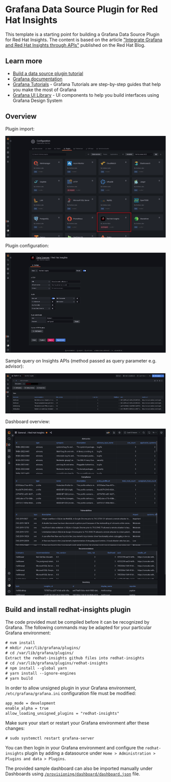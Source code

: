 # Grafana Data Source Plugin for Red Hat Insights

This template is a starting point for building a Grafana Data Source Plugin for Red Hat Insights. The content is based on the article ["Integrate Grafana and Red Hat Insights through APIs"](https://www.redhat.com/en/blog/integrate-grafana-and-red-hat-insights-through-apis) published on the Red Hat Blog.

## Learn more

- [Build a data source plugin tutorial](https://grafana.com/tutorials/build-a-data-source-plugin)
- [Grafana documentation](https://grafana.com/docs/)
- [Grafana Tutorials](https://grafana.com/tutorials/) - Grafana Tutorials are step-by-step guides that help you make the most of Grafana
- [Grafana UI Library](https://developers.grafana.com/ui) - UI components to help you build interfaces using Grafana Design System

## Overview

Plugin import:

![alt text](/images/image4.png "Plugin import")

Plugin configuration:

![alt text](/images/image2.png "Plugin configuration")

Sample query on Insights APIs (method passed as query parameter e.g. advisor):

![alt text](/images/image5.png "Host list")

Dashboard overview:

![alt text](/images/image1.png "Recommendations and vulnerabilities overview")

## Build and install redhat-insights plugin

The code provided must be compiled before it can be recognized by Grafana. The following commands may be adapted for your particular Grafana environment:
```
# nvm install
# mkdir /var/lib/grafana/plugins/
# cd /var/lib/grafana/plugins/
Extract the redhat-insights github files into redhat-insights
# cd /var/lib/grafana/plugins/redhat-insights
# npm install --global yarn
# yarn install --ignore-engines
# yarn build
```
In order to allow unsigned plugin in your Grafana environment, `/etc/grafana/grafana.ini` configuration file must be modified:
```
app_mode = development
enable_alpha = true
allow_loading_unsigned_plugins = "redhat-insights"
```
Make sure your start or restart your Grafana environment after these changes:
```
# sudo systemctl restart grafana-server
```
You can then login in your Grafana environment and configure the `redhat-insights` plugin by adding a datasource under `Home > Administration > Plugins and data > Plugins`.

The provided sample dashboard can also be imported manually under Dashboards using [`/provisioning/dashboard/dashboard.json`]([https://github.com/jeromemarc/redhat-insights/tree/main/provisioning/dashboards](https://github.com/jeromemarc/redhat-insights/blob/main/provisioning/dashboards/dashboard.json)) file.
